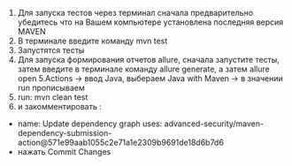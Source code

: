 1. Для запуска тестов через терминал сначала предварительно убедитесь что на Вашем компьютере установлена последняя версия MAVEN
2. В терминале введите команду mvn test
3. Запустятся тесты
4. Для запуска формирования отчетов allure, сначала запустите тесты, затем введите в терминале команду allure generate, а затем allure open
5.Actions -> ввод Java, выбераем Java with Maven -> в значении run прописываем
5. run: mvn clean test
6. и закомментировать :
- name: Update dependency graph
 uses: advanced-security/maven-dependency-submission-action@571e99aab1055c2e71a1e2309b9691de18d6b7d6
- нажать Commit Changes